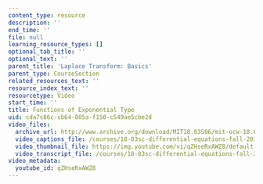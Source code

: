 ```yaml
---
content_type: resource
description: ''
end_time: ''
file: null
learning_resource_types: []
optional_tab_title: ''
optional_text: ''
parent_title: 'Laplace Transform: Basics'
parent_type: CourseSection
related_resources_text: ''
resource_index_text: ''
resourcetype: Video
start_time: ''
title: Functions of Exponential Type
uid: cda7c86c-cb64-805a-f150-c549ae5cbe2d
video_files:
  archive_url: http://www.archive.org/download/MIT18.03S06/mit-ocw-18.03-lec20-02apr2003-220k_512kb.mp4
  video_captions_file: /courses/18-03sc-differential-equations-fall-2011/8f996519e26050148cbbc76178f54c2f_qZHseRxAWZ8.vtt
  video_thumbnail_file: https://img.youtube.com/vi/qZHseRxAWZ8/default.jpg
  video_transcript_file: /courses/18-03sc-differential-equations-fall-2011/91793a4f975e1f31f6f60748187699b3_qZHseRxAWZ8.pdf
video_metadata:
  youtube_id: qZHseRxAWZ8
---
```

